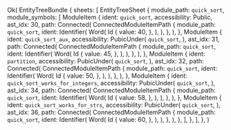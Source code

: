 Ok(
    EntityTreeBundle {
        sheets: [
            EntityTreeSheet {
                module_path: `quick_sort`,
                module_symbols: [
                    ModuleItem {
                        ident: `quick_sort`,
                        accessibility: Public,
                        ast_idx: 30,
                        path: Connected(
                            ConnectedModuleItemPath {
                                module_path: `quick_sort`,
                                ident: Identifier(
                                    Word(
                                        Id {
                                            value: 40,
                                        },
                                    ),
                                ),
                            },
                        ),
                    },
                    ModuleItem {
                        ident: `quick_sort_aux`,
                        accessibility: PubicUnder(
                            `quick_sort`,
                        ),
                        ast_idx: 31,
                        path: Connected(
                            ConnectedModuleItemPath {
                                module_path: `quick_sort`,
                                ident: Identifier(
                                    Word(
                                        Id {
                                            value: 45,
                                        },
                                    ),
                                ),
                            },
                        ),
                    },
                    ModuleItem {
                        ident: `partition`,
                        accessibility: PubicUnder(
                            `quick_sort`,
                        ),
                        ast_idx: 32,
                        path: Connected(
                            ConnectedModuleItemPath {
                                module_path: `quick_sort`,
                                ident: Identifier(
                                    Word(
                                        Id {
                                            value: 50,
                                        },
                                    ),
                                ),
                            },
                        ),
                    },
                    ModuleItem {
                        ident: `quick_sort_works_for_integers`,
                        accessibility: PubicUnder(
                            `quick_sort`,
                        ),
                        ast_idx: 34,
                        path: Connected(
                            ConnectedModuleItemPath {
                                module_path: `quick_sort`,
                                ident: Identifier(
                                    Word(
                                        Id {
                                            value: 58,
                                        },
                                    ),
                                ),
                            },
                        ),
                    },
                    ModuleItem {
                        ident: `quick_sort_works_for_strs`,
                        accessibility: PubicUnder(
                            `quick_sort`,
                        ),
                        ast_idx: 36,
                        path: Connected(
                            ConnectedModuleItemPath {
                                module_path: `quick_sort`,
                                ident: Identifier(
                                    Word(
                                        Id {
                                            value: 60,
                                        },
                                    ),
                                ),
                            },
                        ),
                    },
                ],
            },
        ],
    },
)